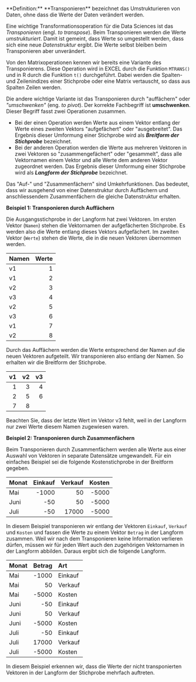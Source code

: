 <p class="alert alert-primary" markdown="1">
**Definition:** **Transponieren** bezeichnet das Umstrukturieren von Daten, ohne dass die Werte der Daten verändert werden.
</p>

Eine wichtige Transformationsoperation für die Data Sciences ist das *Transponieren* (engl. *to transpose*). Beim Transponieren werden die Werte *umstrukturiert*. Damit ist  gemeint, dass Werte so umgestellt werden, dass sich eine neue *Datenstruktur* ergibt. Die Werte selbst bleiben beim Transponieren aber unverändert. 

Von den Matrixoperationen kennen wir bereits eine Variante des Transponierens. Diese Operation wird in EXCEL durch die Funktion `MTRANS()` und in R durch die Funktion `t()` durchgeführt. Dabei werden die Spalten- und Zeilenindizes einer Stichprobe oder eine Matrix vertauscht, so dass aus Spalten Zeilen werden. 

Die andere wichtige Variante ist das Transponieren durch "auffächern" oder *"umschwenken"* (eng. *to pivot*). Der korrekte Fachbegriff ist **umschwenken**. Dieser Begriff fasst zwei Operationen zusammen. 

* Bei der einen Operation werden  Werte aus einem Vektor entlang der Werte eines zweiten Vektors "aufgefächert" oder "ausgebreitet". Das Ergebnis dieser Umformung einer Stichprobe wird als ***Breitform der Stichprobe*** bezeichnet.
* Bei der anderen Operation werden die Werte aus mehreren Vektoren in zwei Vektoren so "zusammengefächert" oder "gesammelt", dass alle Vektornamen einem Vektor und alle Werte dem anderen Vektor zugeordnet werden. Das Ergebnis dieser Umformung einer Stichprobe wird als ***Langform der Stichprobe*** bezeichnet.

<p class="alert alert-success" markdown=1>
Das "Auf-" und "Zusammenfächern" sind Umkehrfunktionen. Das bedeutet, dass wir ausgehend von einer Datenstruktur durch Auffächern und anschliessendem Zusammenfächern die gleiche Datenstruktur erhalten. 
</p>

**Beispiel 1: Transponieren durch Auffächern**

Die Ausgangsstichprobe in der Langform hat zwei Vektoren. Im ersten Vektor (`Namen`) stehen die Vektornamen der aufgefächerten Stichprobe. Es werden also die Werte entlang dieses Vektors aufgefächert. Im zweiten Vektor (`Werte`) stehen die Werte, die in die neuen Vektoren übernommen werden.

| Namen | Werte | 
| :--- | ---: |
| v1 | 1 |
| v1 | 2 |
| v2 | 3 |
| v3 | 4 |
| v2 | 5 |
| v3 | 6 | 
| v1 | 7 |
| v2 | 8 |
 
Durch das Auffächern werden die Werte entsprechend der Namen auf die neuen Vektoren aufgeteilt. Wir transponieren also entlang der Namen. So erhalten wir die Breitform der Stichprobe. 

| v1 | v2 | v3 |
| ---: | ---: | ---: |
| 1 | 3 | 4 |
| 2 | 5 | 6 |
| 7 | 8 |  |

Beachten Sie, dass der letzte Wert im Vektor v3 fehlt, weil in der Langform nur zwei Werte diesem Namen zugewiesen waren. 

**Beispiel 2: Transponieren durch Zusammenfächern**

Beim Transponieren durch Zusammenfächern werden alle Werte aus einer Auswahl von Vektoren in separate Datensätze umgewandelt. Für ein einfaches Beispiel sei die folgende Kostenstichprobe in der Breitform gegeben. 

| Monat | Einkauf | Verkauf | Kosten |
| :--- | ---: | ---: | ---: |
| Mai | -1000 | 50 | -5000 |
| Juni | -50 | 50 | -5000 |
| Juli | -50 | 17000 | -5000 |

In diesem Beispiel transponieren wir entlang der Vektoren `Einkauf`, `Verkauf` und `Kosten` und fassen die Werte zu einem Vektor `Betrag` in der Langform zusammen. Weil wir nach dem Transponieren keine Information verlieren dürfen, müssen wir für jeden Wert auch den zugehörigen Vektornamen in der Langform abbilden. Daraus ergibt sich die folgende Langform.

| Monat | Betrag | Art | 
| :--- | ---: | :--- |
| Mai | -1000 | Einkauf | 
| Mai | 50 | Verkauf | 
| Mai | -5000 | Kosten |
| Juni | -50 | Einkauf | 
| Juni | 50 | Verkauf | 
| Juni | -5000 |  Kosten |
| Juli | -50 | Einkauf | 
| Juli | 17000 | Verkauf | 
| Juli | -5000 |  Kosten |

In diesem Beispiel erkennen wir, dass die Werte der nicht transponierten Vektoren in der Langform der Stichprobe mehrfach auftreten.